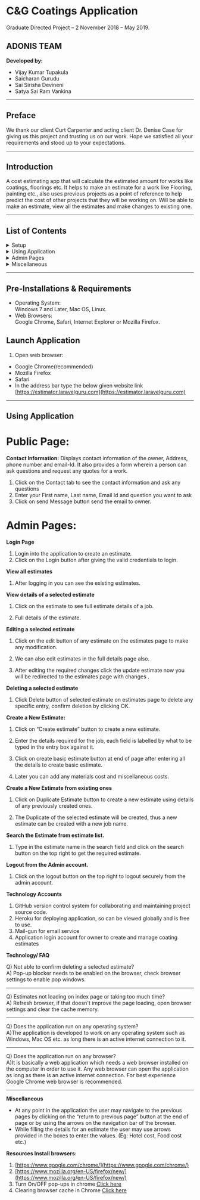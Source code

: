 # C&G Coatings Application
Graduate Directed Project – 2
November 2018 – May 2019.
## ADONIS TEAM
**Developed by:**
- Vijay Kumar Tupakula
- Saicharan Gurudu
- Sai Sirisha Devineni
- Satya Sai Ram Vankina

---
## Preface
We thank our client Curt Carpenter and acting client Dr. Denise Case for giving us this project and trusting us on our work. Hope we satisfied all your requirements and stood up to your expectations.

---

## Introduction
A cost estimating app that will calculate the estimated amount for works like coatings, floorings etc. It helps to make an estimate for a work like Flooring, painting etc., also uses previous projects as a point of reference to help predict the cost of other projects that they will be working on. Will be able to make an estimate, view all the estimates and make changes to existing one.

--- 
## List of Contents
<details><summary>Setup</summary>
<ul>
<li>Pre-Installations & Requirements</li>
<li>Launch Application</li>
</ul>
</details>
<details><summary>Using Application</summary>
<ul>
<li>Public page- Contact Information</li>
</ul>
</details>
<details><summary>Admin Pages</summary>
<ul>
<li>Login Page</li>
<li>View all estimates</li>
<li>View details of selected estimate</li>
<li>Editing a selected estimate</li>
<li>Deleting a selected estimate</li>
<li>Create a new estimate</li>
<li>Create a new estimate from existing ones</li>
<li>Search the Estimate from estimate list</li>
<li>Logout from the Admin Account</li>
<li>Technology Accounts</li>
<li>Technology/ FAQ’s</li>
<li>Resources</li>
</ul>
</details>
<details><summary>Miscellaneous</summary>
</details>

---

## Pre-Installations & Requirements
- Operating System: <br>
 Windows 7 and Later, Mac OS, Linux. 
- Web Browsers: <br>
 Google Chrome, Safari, Internet Explorer or Mozilla Firefox.
## Launch Application
1. Open web browser: 
-	Google Chrome(recommended) 
-	Mozilla Firefox 
-	Safari
- In the address bar type the below given website link [https://estimator.laravelguru.com](https://estimator.laravelguru.com)
---

## Using Application

# Public Page:

**Contact Information:**
Displays contact information of the owner, Address, phone number and email-Id. It also provides a form wherein a person can ask questions and request any quotes for a work. 
1) Click on the Contact tab to see the contact information and ask any questions 
2) Enter your First name, Last name, Email Id and question you want to ask 
3) Click on send Message button send the email to owner.


# Admin Pages: 

**Login Page** 
1) Login into the application to create an estimate. 
2) Click on the Login button after giving the valid credentials to login.

 
**View all estimates**
   
1) After logging in you can see the existing estimates.


 
**View details of a selected estimate**
 1. Click on the estimate to see full estimate details of a job.

 

2. Full details of the estimate.
 

**Editing a selected estimate**
1) Click on the edit button of any estimate on the estimates page to make any modification.
2) We can also edit estimates in the full details page also.

 

3) After editing the required changes click the update estimate now you will be redirected to the estimates page with changes .
 

**Deleting a selected estimate**
1) Click Delete button of selected estimate on estimates page to delete any specific entry,   confirm deletion by clicking OK.
 

**Create a New Estimate:**
  1) Click on “Create estimate” button to create a new estimate.
 




2) Enter the details required for the job, each field is labelled by what to be typed in the entry box against it.

 


3) Click on create basic estimate button at end of page after entering all the details to create basic estimate.
4) Later you can add any materials cost and miscellaneous costs.

 
  
 




**Create a New Estimate from existing ones**
1) Click on Duplicate Estimate button to create a new estimate using details of any previously created ones.
 

2) The Duplicate of the selected estimate will be created, thus a new estimate can be created with a new job name.

**Search the Estimate from estimate list.**
1) Type in the estimate name in the search field and click on the search button on the top right to get the required estimate.
 


**Logout from the Admin account.**
1) Click on the logout button on the top right to logout securely from the admin account. 
 





**Technology Accounts**
1. GitHub version control system for collaborating and maintaining project source code. 
2. 	Heroku for deploying application, so can be viewed globally and is free to use.
3. Mail-gun for email service 
4. 	Application login account for owner to create and manage coating estimates


**Technology/ FAQ**

Q) Not able to confirm deleting a selected estimate?<br>
A)	Pop-up blocker needs to be enabled on the browser, check browser settings to enable pop windows.

---

Q) Estimates not loading on index page or taking too much time? <br>
A) Refresh browser, if that doesn't improve the page loading, open browser settings and clear the cache memory.

---
 Q) Does the application run on any operating system? <br>
A)The application is developed to work on any operating system such as Windows, Mac OS etc. as long there is an active internet connection to it. 

---
Q) Does the application run on any browser?<br>
A)It is basically a web application which needs a web browser installed on the computer in order to use it. Any web browser can open the application as long as there is an active internet connection. For best experience Google Chrome web browser is recommended.

---


**Miscellaneous**
- At any point in the application the user may navigate to the previous pages by clicking on the “return to previous page” button at the end of page or by using the arrows on the navigation bar of the browser. 
- While filling the details for an estimate the user may use arrows provided in the boxes to enter the values. (Eg: Hotel cost, Food cost etc.)



**Resources Install browsers:** 
1. [https://www.google.com/chrome/](https://www.google.com/chrome/)
2. [https://www.mozilla.org/en-US/firefox/new/](https://www.mozilla.org/en-US/firefox/new/)
3. Turn On/OFF pop-ups in chrome [Click here](https://support.google.com/chrome/answer/95472?co=GENIE.Platform%3DDesktop&hl=en)
4. Clearing browser cache in  Chrome [Click here](https://support.google.com/accounts/answer/32050?co=GENIE.Platform%3DDesktop&hl=en)



